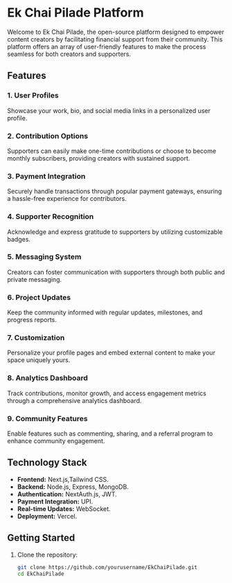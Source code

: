 # Ek Chai Pilade Platform

Welcome to Ek Chai Pilade, the open-source platform designed to empower content creators by facilitating financial support from their community. This platform offers an array of user-friendly features to make the process seamless for both creators and supporters.

## Features

### 1. User Profiles
Showcase your work, bio, and social media links in a personalized user profile.

### 2. Contribution Options
Supporters can easily make one-time contributions or choose to become monthly subscribers, providing creators with sustained support.

### 3. Payment Integration
Securely handle transactions through popular payment gateways, ensuring a hassle-free experience for contributors.

### 4. Supporter Recognition
Acknowledge and express gratitude to supporters by utilizing customizable badges.

### 5. Messaging System
Creators can foster communication with supporters through both public and private messaging.

### 6. Project Updates
Keep the community informed with regular updates, milestones, and progress reports.

### 7. Customization
Personalize your profile pages and embed external content to make your space uniquely yours.

### 8. Analytics Dashboard
Track contributions, monitor growth, and access engagement metrics through a comprehensive analytics dashboard.

### 9. Community Features
Enable features such as commenting, sharing, and a referral program to enhance community engagement.

## Technology Stack

- **Frontend:** Next.js,Tailwind CSS.
- **Backend:** Node.js, Express, MongoDB.
- **Authentication:** NextAuth.js, JWT.
- **Payment Integration:** UPI.
- **Real-time Updates:** WebSocket.
- **Deployment:** Vercel.

## Getting Started

1. Clone the repository:
   ```bash
   git clone https://github.com/yourusername/EkChaiPilade.git
   cd EkChaiPilade

